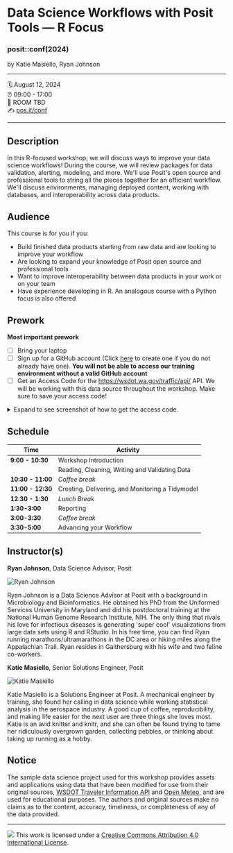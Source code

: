 Data Science Workflows with Posit Tools — R Focus
================

### posit::conf(2024)

by Katie Masiello, Ryan Johnson

-----

:spiral_calendar: August 12, 2024  
:alarm_clock:     09:00 - 17:00  
:hotel:           ROOM TBD  
:writing_hand:    [pos.it/conf](http://pos.it/conf)

-----

## Description

In this R-focused workshop, we will discuss ways to improve your data science workflows! During the course, we will review packages for data validation, alerting, modeling, and more. We'll use Posit's open source and professional tools to string all the pieces together for an efficient workflow. We'll discuss environments, managing deployed content, working with databases, and interoperability across data products.

## Audience

This course is for you if you:

-   Build finished data products starting from raw data and are looking to improve your workflow
-   Are looking to expand your knowledge of Posit open source and professional tools
-   Want to improve interoperability between data products in your work or on your team
-   Have experience developing in R. An analogous course with a Python focus is also offered

## Prework

**Most important prework**

- [ ] Bring your laptop
- [ ] Sign up for a GitHub account (Click [here](https://github.com/join) to create one if you do not already have one). **You will not be able to access our training environment without a valid GitHub account**
- [ ] Get an Access Code for the <https://wsdot.wa.gov/traffic/api/> API. We will be working with this data source throughout the workshop. Make sure to save your access code!

<details>
<summary>Expand to see screenshot of how to get the access code.</summary>

![Get the access code for the wsdot API](website/images/wsdot-access-token.png)

</details>

## Schedule

| **Time**          | **Activity**                                                |
|-------------------|-------------------------------------------------------------|
| **9:00 - 10:30**  | Workshop Introduction                                       |
|                   | Reading, Cleaning, Writing and Validating Data              |
| **10:30 - 11:00** | *Coffee break*                                              |
| **11:00 - 12:30** | Creating, Delivering, and Monitoring a Tidymodel            |
| **12:30 - 1:30**  | *Lunch Break*                                               |
| **1:30-3:00**     | Reporting                                                   |
| **3:00-3:30**     | *Coffee break*                                              |
| **3:30-5:00**     | Advancing your Workflow                                     |

## Instructor(s)

**Ryan Johnson**, Data Science Advisor, Posit

<img src="https://static.rainfocus.com/posit/positconf23/att/1677178604739001JAiJ/attprofile/ryan-johnson_1677178699411001Jhx9.jpeg" alt="Ryan Johnson" width="150" height="150">

Ryan Johnson is a Data Science Advisor at Posit with a background in Microbiology and Bioinformatics. He obtained his PhD from the Uniformed Services University in Maryland and did his postdoctoral training at the National Human Genome Research Institute, NIH. The only thing that rivals his love for infectious diseases is generating 'super cool' visualizations from large data sets using R and RStudio. In his free time, you can find Ryan running marathons/ultramarathons in the DC area or hiking miles along the Appalachian Trail. Ryan resides in Gaithersburg with his wife and two feline co-workers.

**Katie Masiello**, Senior Solutions Engineer, Posit

<img src="https://static.rainfocus.com/posit/positconf23/att/1677178634814001OIcK/attprofile/katie-masiello_1677178747298001qORW.jpeg" alt="Katie Masiello" width="150" height="150">

Katie Masiello is a Solutions Engineer at Posit. A mechanical engineer by training, she found her calling in data science while working statistical analysis in the aerospace industry. A good cup of coffee, reproducibility, and making life easier for the next user are three things she loves most. Katie is an avid knitter and knitr, and she can often be found trying to tame her ridiculously overgrown garden, collecting pebbles, or thinking about taking up running as a hobby.


## Notice
The sample data science project used for this workshop provides assets and applications using data that have been modified for use from their original sources, [WSDOT Traveler Information API](https://wsdot.wa.gov/traffic/api/) and [Open Meteo](https://open-meteo.com/), and are used for educational purposes. The authors and original sources make no claims as to the content, accuracy, timeliness, or completeness of any of the data provided.

-----

![](https://i.creativecommons.org/l/by/4.0/88x31.png) This work is
licensed under a [Creative Commons Attribution 4.0 International
License](https://creativecommons.org/licenses/by/4.0/).
